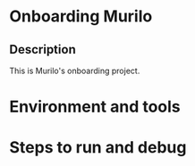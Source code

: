 # Onboarding Murilo

## Description

This is Murilo's onboarding project.

# Environment and tools

# Steps to run and debug